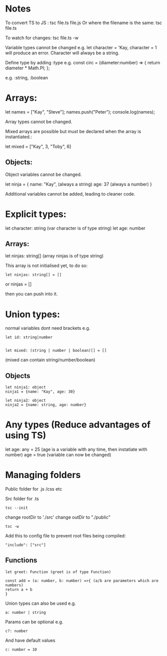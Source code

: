 # Notes

To convert TS to JS : tsc file.ts file.js
Or where the filename is the same: tsc file.ts

To watch for changes: tsc file.ts -w

Variable types cannot be changed e.g. let character = 'Kay, character = 1 will produce an error. Character will always be a string.

Define type by adding :type e.g.
const circ = (diameter:number) => {
return diameter \* Math.PI;
};

e.g. :string, :boolean

# Arrays:

let names = ["Kay", "Steve"];
names.push("Peter");
console.log(names);

Array types cannot be changed.

Mixed arrays are possible but must be declared when the array is instantiated.:

let mixed = ["Kay", 3, "Toby", 6]

## Objects:

Object variables cannot be changed.

let ninja = {
name: "Kay", (always a string)
age: 37 (always a number)
}

Additional variables cannot be added, leading to cleaner code.

# Explicit types:

let character: string (var character is of type string)
let age: number

## Arrays:

let ninjas: string[] (array ninjas is of type string)

This array is not initialised yet, to do so:
```
let ninjas: string[] = []
```
or ninjas = []

then you can push into it.

# Union types:

normal variables dont need brackets e.g.
```
let id: string|number


let mixed: (string | number | boolean)[] = [] 
```
(mixed can contain string/number/boolean)

## Objects
```
let ninja1: object
ninja1 = {name: "Kay", age: 30}

let ninja2: object
ninja2 = {name: string, age: number}
```
# Any types (Reduce advantages of using TS)

let age: any = 25 (age is a variable with any time, then instatiate with number)
age = true (variable can now be changed)

# Managing folders

Public folder for .js /css etc

Src folder for .ts
```
tsc --init
```

change rootDir to './src'
change outDir to "./public"
```
tsc -w
```

Add this to config file to prevent root files being compiled:
```
"include": ["src"]
```

## Functions
```
let greet: Function (greet is of type Function)

const add = (a: number, b: number) =>{ (a/b are parameters which are numbers)
return a + b
}
```

Union types can also be used e.g.
```
a: number | string
```

Params can be optional e.g.
```
c?: number
```

And have default values
```
c: number = 10
```